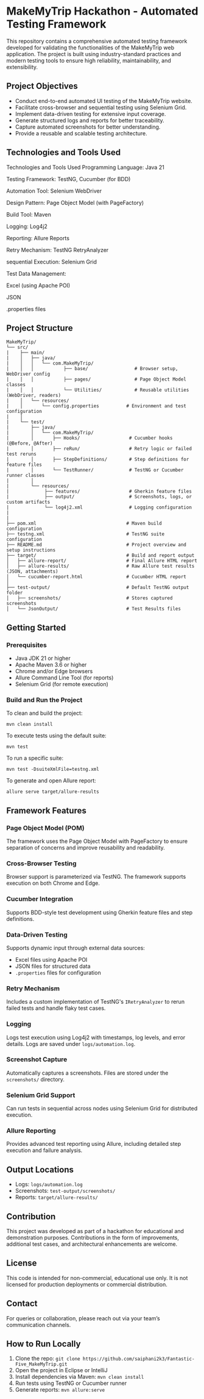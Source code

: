 # MakeMyTrip Hackathon - Automated Testing Framework
 
This repository contains a comprehensive automated testing framework developed for validating the functionalities of the MakeMyTrip web application. The project is built using industry-standard practices and modern testing tools to ensure high reliability, maintainability, and extensibility.
 
## Project Objectives
 
- Conduct end-to-end automated UI testing of the MakeMyTrip website.
- Facilitate cross-browser and sequential testing using Selenium Grid.
- Implement data-driven testing for extensive input coverage.
- Generate structured logs and reports for better traceability.
- Capture automated screenshots for better understanding.
- Provide a reusable and scalable testing architecture.
 
## Technologies and Tools Used
 
Technologies and Tools Used
Programming Language: Java 21
 
Testing Framework: TestNG, Cucumber (for BDD)
 
Automation Tool: Selenium WebDriver
 
Design Pattern: Page Object Model (with PageFactory)
 
Build Tool: Maven
 
Logging: Log4j2
 
Reporting: Allure Reports
 
Retry Mechanism: TestNG RetryAnalyzer
 
sequential Execution: Selenium Grid
 
Test Data Management:
 
Excel (using Apache POI)
 
JSON
 
.properties files
 
## Project Structure
 
```
MakeMyTrip/
└── src/
|    ├── main/
|    │   ├── java/
|    │   │   └── com.MakeMyTrip/
|    │   │			 ├── base/                 # Browser setup, WebDriver config
|    │   │			 ├── pages/                # Page Object Model classes
|    │   │			 └── Utilities/			   # Reusable utilities (WebDriver, readers)
|    │   └── resources/
|    │       └── config.properties          # Environment and test configuration
|    │
|    └── test/
|        ├── java/
|        │   └── com.MakeMyTrip/
|        │       ├── Hooks/                  # Cucumber hooks (@Before, @After)
|        │       ├── reRun/                  # Retry logic or failed test reruns
|        │       ├── StepDefinitions/        # Step definitions for feature files
|        │       └── TestRunner/             # TestNG or Cucumber runner classes
|        │	
|        └── resources/
|             ├── features/                  # Gherkin feature files
|             ├── output/                    # Screenshots, logs, or custom artifacts
|             └── log4j2.xml                 # Logging configuration
|			           
|
├── pom.xml                                 # Maven build configuration
├── testng.xml                              # TestNG suite configuration
├── README.md                               # Project overview and setup instructions
├── target/                                 # Build and report output
│   ├── allure-report/                      # Final Allure HTML report
│   ├── allure-results/                     # Raw Allure test results (JSON, attachments)
│   └── cucumber-report.html                # Cucumber HTML report
│   
├── test-output/                            # Default TestNG output folder
│   ├── screenshots/                        # Stores captured screenshots
│   └── JsonOutput/                         # Test Results files
```
 
## Getting Started
 
### Prerequisites
 
- Java JDK 21 or higher
- Apache Maven 3.6 or higher
- Chrome and/or Edge browsers
- Allure Command Line Tool (for reports)
- Selenium Grid (for remote execution)
 
### Build and Run the Project
 
To clean and build the project:
```
mvn clean install
```
 
To execute tests using the default suite:
```
mvn test
```
 
To run a specific suite:
```
mvn test -DsuiteXmlFile=testng.xml
```
 
To generate and open Allure report:
```
allure serve target/allure-results
```
 
## Framework Features
 
### Page Object Model (POM)
 
The framework uses the Page Object Model with PageFactory to ensure separation of concerns and improve reusability and readability.
 
### Cross-Browser Testing
 
Browser support is parameterized via TestNG. The framework supports execution on both Chrome and Edge.
 
### Cucumber Integration
 
Supports BDD-style test development using Gherkin feature files and step definitions.
 
### Data-Driven Testing
 
Supports dynamic input through external data sources:
- Excel files using Apache POI
- JSON files for structured data
- `.properties` files for configuration
 
### Retry Mechanism
 
Includes a custom implementation of TestNG's `IRetryAnalyzer` to rerun failed tests and handle flaky test cases.
 
### Logging
 
Logs test execution using Log4j2 with timestamps, log levels, and error details. Logs are saved under `logs/automation.log`.
 
### Screenshot Capture
 
Automatically captures a screenshots. Files are stored under the `screenshots/` directory.
 
### Selenium Grid Support
 
Can run tests in sequential across nodes using Selenium Grid for distributed execution.
 
### Allure Reporting
 
Provides advanced test reporting using Allure, including detailed step execution and failure analysis.
 
## Output Locations
 
- Logs: `logs/automation.log`
- Screenshots: `test-output/screenshots/`
- Reports: `target/allure-results/`
 
## Contribution
 
This project was developed as part of a hackathon for educational and demonstration purposes. Contributions in the form of improvements, additional test cases, and architectural enhancements are welcome.
 
## License
 
This code is intended for non-commercial, educational use only. It is not licensed for production deployments or commercial distribution.
 
## Contact
 
For queries or collaboration, please reach out via your team’s communication channels.
 
## How to Run Locally
 
1. Clone the repo: `git clone https://github.com/saiphani2k3/Fantastic-Five_MakeMyTrip.git`  
2. Open the project in Eclipse or IntelliJ  
3. Install dependencies via Maven: `mvn clean install`  
4. Run tests using TestNG or Cucumber runner  
5. Generate reports: `mvn allure:serve`
 
 
